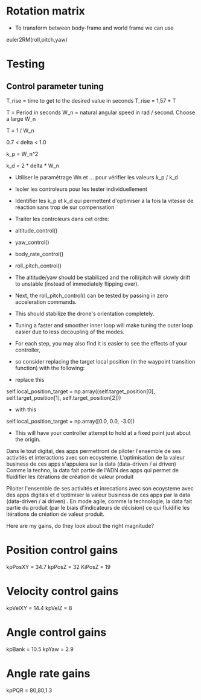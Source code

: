 # Rotation matrix
- To transform between body-frame and world frame we can use

euler2RM(roll,pitch,yaw)


# Testing
## Control parameter tuning

T_rise = time to get to the desired value in seconds
T_rise = 1,57 * T

T = Period in seconds
W_n = natural angular speed in rad / second. Choose a large W_n

T = 1 / W_n

0.7 < delta < 1.0

k_p = W_n^2

k_d = 2 * delta * W_n

- Utiliser le paramétrage Wn et ... pour vérifier les valeurs k_p / k_d
- Isoler les controleurs pour les tester individuellement
- Identifier les k_p et k_d qui permettent d'optimiser à la fois la vitesse de réaction sans trop de sur compensation

- Traiter les controleurs dans cet ordre:
- altitude_control()
- yaw_control()
- body_rate_control()
- roll_pitch_control()

- The altitude/yaw should be stabilized and the roll/pitch will slowly drift to unstable (instead of immediately flipping over).
- Next, the roll_pitch_control() can be tested by passing in zero acceleration commands.
- This should stabilize the drone's orientation completely.
- Tuning a faster and smoother inner loop will make tuning the outer loop easier due to less decoupling of the modes.

- For each step, you may also find it is easier to see the effects of your controller,
- so consider replacing the target local position (in the waypoint transition function) with the following:

- replace this

self.local_position_target = np.array((self.target_position[0], self.target_position[1], self.target_position[2]))

- with this

self.local_position_target = np.array([0.0, 0.0, -3.0])

- This will have your controller attempt to hold at a fixed point just about the origin.

Dans le tout digital, des apps permettront de piloter l'ensemble de ses activités et interactions avec son ecoysteme.
L'optimisation de la valeur business de ces apps s'appuiera sur la data (data-driven / ai driven)
Comme la techno, la data fait partie de l'ADN des apps qui permet de fluidifier les itérations de création de valeur produit



Piloiter l'ensemble de ses activités et inrecations avec son ecoysteme avec des apps digitals et d'optimiser la valeur business de ces apps par la data (data-driven / ai driven) .
En mode agile, comme la technologie, la data fait partie du produit (par le biais d'indicateurs de décision) ce qui fluidifie les itérations de création de valeur produit.


Here are my gains, do they look about the right magnitude?

# Position control gains
kpPosXY = 34.7
kpPosZ  = 32
KiPosZ  = 19

# Velocity control gains
kpVelXY = 14.4
kpVelZ  = 8

# Angle control gains
kpBank  = 10.5
kpYaw   = 2.9

# Angle rate gains
kpPQR  = 80,80,1.3
